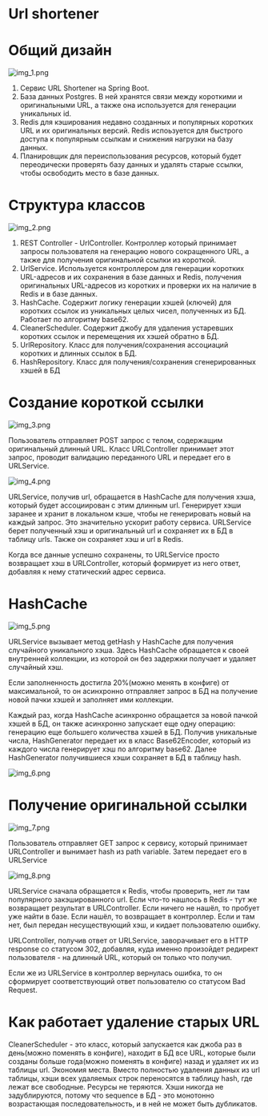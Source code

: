 # Url shortener

# Общий дизайн

![img_1.png](img_1.png)

1. Сервис URL Shortener на Spring Boot.
2. База данных Postgres. В ней хранятся связи между короткими и оригинальными URL, а также она используется для
генерации уникальных id.
3. Redis для кэширования недавно созданных и популярных коротких URL и их оригинальных версий. Redis испоьзуется для
быстрого доступа к популярным ссылкам и снижения нагрузки на базу данных.
4. Планировщик для переиспользования ресурсов, который будет переодически проверять базу данных и удалять старые ссылки,
чтобы освободить место в базе данных.

# Структура классов

![img_2.png](img_2.png)

1. REST Controller - UrlController. Контроллер который принимает запросы пользователя на генерацию нового сокращенного
URL, а также для получения оригинальной ссылки из короткой.
2. UrlService. Используется контроллером для генерации коротких URL-адресов и их сохранения в базе данных и Redis,
получения оригинальных URL-адресов из коротких и проверки их на наличие в Redis и в базе данных.
3. HashCache. Содержит логику генерации хэшей (ключей) для коротких ссылок из уникальных целых чисел, полученных из БД.
Работает по алгоритму base62.
4. CleanerScheduler. Содержит джобу для удаления устаревших коротких ссылок и перемещения их хэшей
обратно в БД.
5. UrlRepository. Класс для получения/сохранения ассоциаций коротких и длинных ссылок в БД.
6. HashRepository. Класс для получения/сохранения сгенерированных хэшей в БД

# Создание короткой ссылки

![img_3.png](img_3.png)

Пользователь отправляет POST запрос с телом, содержащим оригинальный длинный URL. Класс URLController принимает этот
запрос, проводит валидацию переданного URL и передает его в URLService.

![img_4.png](img_4.png)

URLService, получив url, обращается в HashCache для получения хэша, который будет ассоциирован с этим длинным url.
Генерирует хэши заранее и хранит в локальном кэше, чтобы не генерировать новый на каждый запрос. Это значительно ускорит
работу сервиса.
URLService берет полученный хэш и оригинальный url и сохраняет их в БД в таблицу urls. Также он сохраняет хэш и url
в Redis.

Когда все данные успешно сохранены, то URLService просто возвращает хэш в URLController, который формирует из него
ответ, добавляя к нему статический адрес сервиса.

# HashCache

![img_5.png](img_5.png)

URLService вызывает метод getHash у HashCache для получения случайного уникального хэша. Здесь HashCache обращается к
своей внутренней коллекции, из которой он без задержки получает и удаляет случайный хэш.

Если заполненность достигла 20%(можно менять в конфиге) от максимальной, то он асинхронно отправляет запрос в БД на
получение новой пачки хэшей и заполняет ими коллекции.

Каждый раз, когда HashCache асинхронно обращается за новой пачкой хэшей в БД, он также асинхронно запускает еще одну
операцию: генерацию еще большего количества хэшей в БД.
Получив уникальные числа, HashGenerator передает их в класс Base62Encoder, который из каждого числа генерирует хэш
по алгоритму base62.
Далее HashGenerator получившиеся хэши сохраняет в БД в таблицу hash.

![img_6.png](img_6.png)

# Получение оригинальной ссылки

![img_7.png](img_7.png)

Пользователь отправляет GET запрос к сервису, который принимает URLController и вынимает hash из path variable.
Затем передает его в URLService

![img_8.png](img_8.png)

URLService сначала обращается к Redis, чтобы проверить, нет ли там популярного закэшированного url.
Если что-то нашлось в Redis - тут же возвращает результат в URLController. Если ничего не нашёл, то пробует уже найти в
базе. Если нашёл, то возвращает в контроллер. Если и там нет, был передан несуществующий хэш, и кидает
пользователю ошибку.

URLController, получив ответ от URLService, заворачивает его в HTTP response со статусом 302, добавляя, куда именно
произойдет редирект пользователя - на длинный URL, который он только что получил.

Если же из URLService в контроллер вернулась ошибка, то он сформирует соответствующий ответ пользователю со статусом
Bad Request.

# Как работает удаление старых URL

CleanerScheduler - это класс, который запускается как джоба раз в день(можно поменять в конфиге), находит в БД все URL,
которые были созданы больше года(можно поменять в конфиге) назад и удаляет их из таблицы url. Экономия места.
Вместо полностью удаления данных из url таблицы, хэши всех удаляемых строк переносятся в таблицу hash, где лежат
все свободные. Ресурсы не теряются.
Хэши никогда не задублируются, потому что sequence в БД - это монотонно возрастающая последовательность,
и в ней не может быть дубликатов.